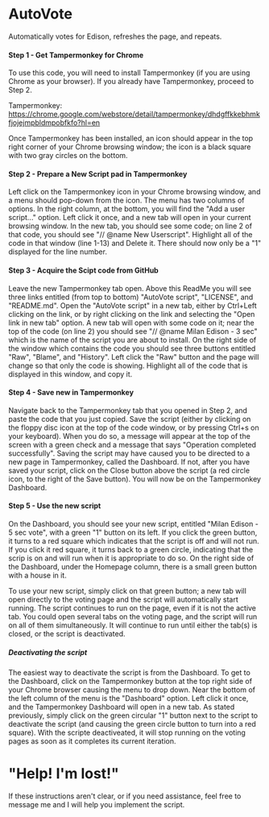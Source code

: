 # AutoVote
Automatically votes for Edison, refreshes the page, and repeats.


#### Step 1 - Get Tampermonkey for Chrome
To use this code, you will need to install Tampermonkey (if you are using Chrome as your browser). If you already have Tampermonkey, proceed to Step 2.

Tampermonkey: https://chrome.google.com/webstore/detail/tampermonkey/dhdgffkkebhmkfjojejmpbldmpobfkfo?hl=en

Once Tampermonkey has been installed, an icon should appear in the top right corner of your Chrome browsing window; the icon is a black square with two gray circles on the bottom.

#### Step 2 - Prepare a New Script pad in Tampermonkey
Left click on the Tampermonkey icon in your Chrome browsing window, and a menu should pop-down from the icon. The menu has two columns of options. In the right column, at the bottom, you will find the "Add a user script..." option. Left click it once, and a new tab will open in your current browsing window. In the new tab, you should see some code; on line 2 of that code, you should see 
"// @name    New Userscript". Highlight all of the code in that window (line 1-13) and Delete it. There should now only be a "1" displayed for the line number.

#### Step 3 - Acquire the Scipt code from GitHub
Leave the new Tampermonkey tab open. Above this ReadMe you will see three links entitled (from top to bottom) "AutoVote script", "LICENSE", and "README.md". Open the "AutoVote script" in a new tab, either by Ctrl+Left clicking on the link, or by right clicking on the link and selecting the "Open link in new tab" option. A new tab will open with some code on it; near the top of the code (on line 2) you should see "// @name   Milan Edison - 3 sec" which is the name of the script you are about to install. On the right side of the window which contains the code you should see three buttons entitled "Raw", "Blame", and "History". Left click the "Raw" button and the page will change so that only the code is showing. Highlight all of the code that is displayed in this window, and copy it. 

#### Step 4 - Save new  in Tampermonkey
Navigate back to the Tampermonkey tab that you opened in Step 2, and paste the code that you just copied. Save the script (either by clicking on the floppy disc icon at the top of the code window, or by pressing Ctrl+s on your keyboard). When you do so, a message will appear at the top of the screen with a green check and a message that says "Operation completed successfully". Saving the script may have caused you to be directed to a new page in Tampermonkey, called the Dashboard. If not, after you have saved your script, click on the Close button above the script (a red circle icon, to the right of the Save button). You will now be on the Tampermonkey Dashboard.

#### Step 5 - Use the new script
On the Dashboard, you should see your new script, entitled "Milan Edison - 5 sec vote", with a green "1" button on its left. If you click the green button, it turns to a red square which indicates that the script is off and will not run. If you click it red square, it turns back to a green circle, indicating that the scrip is on and will run when it is appropriate to do so. On the right side of the Dashboard, under the Homepage column, there is a small green button with a house in it. 

To use your new script, simply click on that green button; a new tab will open directly to the voting page and the script will automatically start running. The script continues to run on the page, even if it is not the active tab. You could open several tabs on the voting page, and the script will run on all of them simultaneously. It will continue to run until either the tab(s) is closed, or the script is deactivated.

##### Deactivating the script
The easiest way to deactivate the script is from the Dashboard. To get to the Dashboard, click on the Tampermonkey button at the top right side of your Chrome browser causing the menu to drop down. Near the bottom of the left column of the menu is the "Dashboard" option. Left click it once, and the Tampermonkey Dashboard will open in a new tab. As stated previously, simply click on the green circular "1" button next to the script to deactivate the script (and causing the green circle button to turn into a red square). With the scripte deactiveated, it will stop running on the voting pages as soon as it completes its current iteration.


# "Help! I'm lost!"
If these instructions aren't clear, or if you need assistance, feel free to message me and I will help you implement the script.
